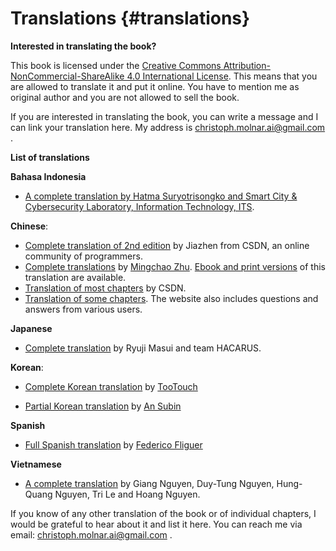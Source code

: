 # Translations {#translations}

**Interested in translating the book?**

This book is licensed under the [Creative Commons Attribution-NonCommercial-ShareAlike 4.0 International License](http://creativecommons.org/licenses/by-nc-sa/4.0/).
This means that you are allowed to translate it and put it online.
You have to mention me as original author and you are not allowed to sell the book.

If you are interested in translating the book, you can write a message and I can link your translation here.
My address is christoph.molnar.ai@gmail.com .

**List of translations**

**Bahasa Indonesia**

- [A complete translation by Hatma Suryotrisongko and Smart City & Cybersecurity Laboratory, Information Technology, ITS](https://www.its.ac.id/it/id/interpretable-machine-learning/).


**Chinese**:

- [Complete translation of 2nd edition](https://blog.csdn.net/jiazhen/article/details/126824573) by Jiazhen from CSDN, an online community of programmers.
-  [Complete translations](https://github.com/MingchaoZhu/InterpretableMLBook) by [Mingchao Zhu](https://github.com/MingchaoZhu). [Ebook and print versions](https://www.phei.com.cn/module/goods/wssd_content.jsp?bookid=57710) of this translation are available.
-  [Translation of most chapters](https://blog.csdn.net/wizardforcel/article/details/98992150) by CSDN.
-  [Translation of some chapters](https://zhuanlan.zhihu.com/p/63408696). The website also includes questions and answers from various users.

**Japanese**

- [Complete translation](https://hacarus.github.io/interpretable-ml-book-ja/index.html) by Ryuji Masui and team HACARUS.

**Korean**:

- [Complete Korean translation](https://tootouch.github.io/IML/taxonomy_of_interpretability_methods/) by [TooTouch](https://tootouch.github.io/)

-  [Partial Korean translation](https://subinium.github.io/IML/) by [An Subin](https://subinium.github.io/)


**Spanish**

-  [Full Spanish translation](https://fedefliguer.github.io/AAI/) by [Federico Fliguer](https://www.linkedin.com/in/federico-fliguer/?originalSubdomain=ar)


**Vietnamese**

-  [A complete translation](https://github.com/giangnguyen2412/InterpretableMLBook-Vietnamese) by Giang Nguyen, Duy-Tung Nguyen, Hung-Quang Nguyen, Tri Le and Hoang Nguyen.


If you know of any other translation of the book or of individual chapters, I would be grateful to hear about it and list it here.
You can reach me via email: christoph.molnar.ai@gmail.com .
